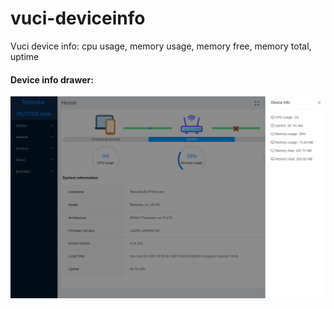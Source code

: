 # vuci-deviceinfo
Vuci device info: cpu usage, memory usage, memory free, memory total, uptime

#### Device info drawer:
![Device info window](./Main.png)